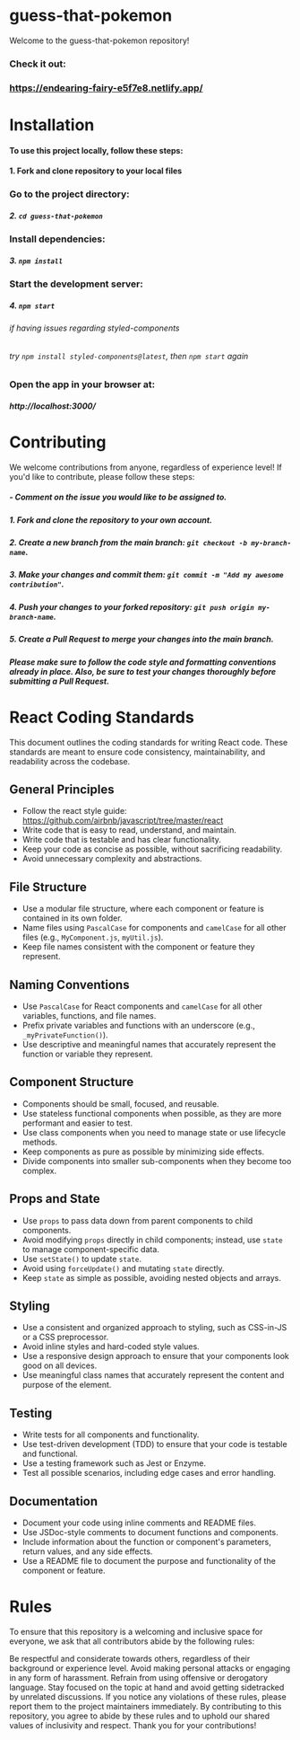 # guess-that-pokemon
Welcome to the guess-that-pokemon repository! 

### Check it out:
### https://endearing-fairy-e5f7e8.netlify.app/

# Installation
#### To use this project locally, follow these steps:

#### 1. Fork and clone repository to your local files

### Go to the project directory:
##### 2. `cd guess-that-pokemon`

### Install dependencies:
##### 3. `npm install`

### Start the development server:
##### 4. `npm start`

###### if having issues regarding styled-components
###### try `npm install styled-components@latest`, then `npm start` again

### Open the app in your browser at:
##### http://localhost:3000/

# Contributing
We welcome contributions from anyone, regardless of experience level! If you'd like to contribute, please follow these steps:

##### - Comment on the issue you would like to be assigned to.

##### 1. Fork and clone the repository to your own account.
##### 2. Create a new branch from the main branch: `git checkout -b my-branch-name`.
##### 3. Make your changes and commit them: `git commit -m "Add my awesome contribution"`.
##### 4. Push your changes to your forked repository: `git push origin my-branch-name`.
##### 5. Create a Pull Request to merge your changes into the main branch.
##### Please make sure to follow the code style and formatting conventions already in place. Also, be sure to test your changes thoroughly before submitting a Pull Request.


# React Coding Standards

This document outlines the coding standards for writing React code. These standards are meant to ensure code consistency, maintainability, and readability across the codebase.

## General Principles

- Follow the react style guide: https://github.com/airbnb/javascript/tree/master/react
- Write code that is easy to read, understand, and maintain.
- Write code that is testable and has clear functionality.
- Keep your code as concise as possible, without sacrificing readability.
- Avoid unnecessary complexity and abstractions.

## File Structure

- Use a modular file structure, where each component or feature is contained in its own folder.
- Name files using `PascalCase` for components and `camelCase` for all other files (e.g., `MyComponent.js`, `myUtil.js`).
- Keep file names consistent with the component or feature they represent.

## Naming Conventions

- Use `PascalCase` for React components and `camelCase` for all other variables, functions, and file names.
- Prefix private variables and functions with an underscore (e.g., `_myPrivateFunction()`).
- Use descriptive and meaningful names that accurately represent the function or variable they represent.

## Component Structure

- Components should be small, focused, and reusable.
- Use stateless functional components when possible, as they are more performant and easier to test.
- Use class components when you need to manage state or use lifecycle methods.
- Keep components as pure as possible by minimizing side effects.
- Divide components into smaller sub-components when they become too complex.

## Props and State

- Use `props` to pass data down from parent components to child components.
- Avoid modifying `props` directly in child components; instead, use `state` to manage component-specific data.
- Use `setState()` to update `state`.
- Avoid using `forceUpdate()` and mutating `state` directly.
- Keep `state` as simple as possible, avoiding nested objects and arrays.

## Styling

- Use a consistent and organized approach to styling, such as CSS-in-JS or a CSS preprocessor.
- Avoid inline styles and hard-coded style values.
- Use a responsive design approach to ensure that your components look good on all devices.
- Use meaningful class names that accurately represent the content and purpose of the element.

## Testing

- Write tests for all components and functionality.
- Use test-driven development (TDD) to ensure that your code is testable and functional.
- Use a testing framework such as Jest or Enzyme.
- Test all possible scenarios, including edge cases and error handling.

## Documentation

- Document your code using inline comments and README files.
- Use JSDoc-style comments to document functions and components.
- Include information about the function or component's parameters, return values, and any side effects.
- Use a README file to document the purpose and functionality of the component or feature.

# Rules
To ensure that this repository is a welcoming and inclusive space for everyone, we ask that all contributors abide by the following rules:

Be respectful and considerate towards others, regardless of their background or experience level.
Avoid making personal attacks or engaging in any form of harassment.
Refrain from using offensive or derogatory language.
Stay focused on the topic at hand and avoid getting sidetracked by unrelated discussions.
If you notice any violations of these rules, please report them to the project maintainers immediately.
By contributing to this repository, you agree to abide by these rules and to uphold our shared values of inclusivity and respect. Thank you for your contributions!

